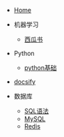 * [Home](README.md)

* 机器学习
  * [西瓜书](notes/机器学习/西瓜书.md)

* Python
  * [python基础](notes/python/Python基础.md)

* [docsify](notes/docsify/docsify.md)

* 数据库
  * [SQL语法](notes/数据库/SQL语法.md)
  * [MySQL](notes/数据库/MySQL.md)
  * [Redis](notes/数据库/Redis.md)


